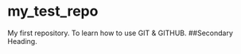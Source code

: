 my_test_repo
============

My first repository. To learn how to use GIT &amp; GITHUB.
##Secondary Heading.
